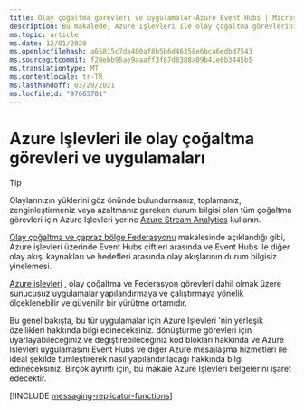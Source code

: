 ```yaml
---
title: Olay çoğaltma görevleri ve uygulamalar-Azure Event Hubs | Microsoft Docs
description: Bu makalede, Azure Işlevleri ile olay çoğaltma görevlerinin ve uygulamaların oluşturulmasına ilişkin bir genel bakış sunulmaktadır
ms.topic: article
ms.date: 12/01/2020
ms.openlocfilehash: a65815c7da400af8b5b6d46358e6bca6edbd7543
ms.sourcegitcommit: f28ebb95ae9aaaff3f87d8388a09b41e0b3445b5
ms.translationtype: MT
ms.contentlocale: tr-TR
ms.lasthandoff: 03/29/2021
ms.locfileid: "97663701"
---
```

# <a name="event-replication-tasks-and-applications-with-azure-functions"></a>Azure Işlevleri ile olay çoğaltma görevleri ve uygulamaları

> [!TIP]
> Olaylarınızın yüklerini göz önünde bulundurmanız, toplamanız, zenginleştirmeniz veya azaltmanız gereken durum bilgisi olan tüm çoğaltma görevleri için Azure Işlevleri yerine [Azure Stream Analytics](../stream-analytics/stream-analytics-introduction.md) kullanın.

[Olay çoğaltma ve çapraz bölge Federasyonu](event-hubs-federation-overview.md) makalesinde açıklandığı gibi, Azure işlevleri üzerinde Event Hubs çiftleri arasında ve Event Hubs ile diğer olay akışı kaynakları ve hedefleri arasında olay akışlarının durum bilgisiz yinelemesi.

[Azure işlevleri](../azure-functions/functions-overview.md) , olay çoğaltma ve Federasyon görevleri dahil olmak üzere sunucusuz uygulamalar yapılandırmaya ve çalıştırmaya yönelik ölçeklenebilir ve güvenilir bir yürütme ortamıdır.

Bu genel bakışta, bu tür uygulamalar için Azure Işlevleri 'nin yerleşik özellikleri hakkında bilgi edineceksiniz. dönüştürme görevleri için uyarlayabileceğiniz ve değiştirebileceğiniz kod blokları hakkında ve Azure Işlevleri uygulamasını Event Hubs ve diğer Azure mesajlaşma hizmetleri ile ideal şekilde tümleştirerek nasıl yapılandırılacağı hakkında bilgi edineceksiniz. Birçok ayrıntı için, bu makale Azure Işlevleri belgelerini işaret edecektir.

[!INCLUDE [messaging-replicator-functions](../../includes/messaging-replicator-functions.md)]









